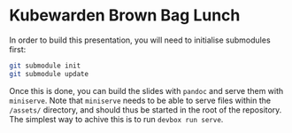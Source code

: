# Kubewarden Brown Bag Lunch

In order to build this presentation, you will need to initialise submodules first:

```sh
git submodule init
git submodule update
```

Once this is done, you can build the slides with `pandoc` and serve them with `miniserve`. Note that
`miniserve` needs to be able to serve files within the `/assets/` directory, and should thus be
started in the root of the repository. The simplest way to achive this is to run `devbox run serve`.
